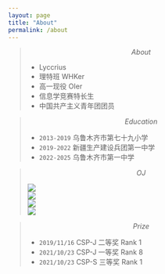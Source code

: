 ```yaml
---
layout: page
title: "About"
permalink: /about
---
```


> $$About$$
>
> * Lyccrius
> * 理特班 WHKer
> * 高一现役 OIer
> * 信息学竞赛特长生
> * 中国共产主义青年团团员

> $$Education$$
>
> * `2013-2019` 乌鲁木齐市第七十九小学
> * `2019-2022` 新疆生产建设兵团第一中学
> * `2022-2025` 乌鲁木齐市第一中学

> $$OJ$$
>
> [![](https://atrating.baoshuo.dev/rating?username=Lyccrius)](https://atcoder.jp/users/Lyccrius)  
> [![](https://cf-rating.lyccrius.site/?user=Lyccrius)](https://codeforces.com/profile/Lyccrius)  
> [![](https://cf-rating.lyccrius.site/?user=overLeaf)](https://codeforces.com/profile/overLeaf)  
> [![](https://luogu-card.lyccrius.site/about?id=278046&disable_cache=true)](https://www.luogu.com.cn/user/278046)

> $$Prize$$
>
> * `2019/11/16` CSP-J 二等奖  Rank 1
> * `2021/10/23` CSP-J 一等奖 Rank 8
> * `2021/10/23` CSP-S 三等奖 Rank 1